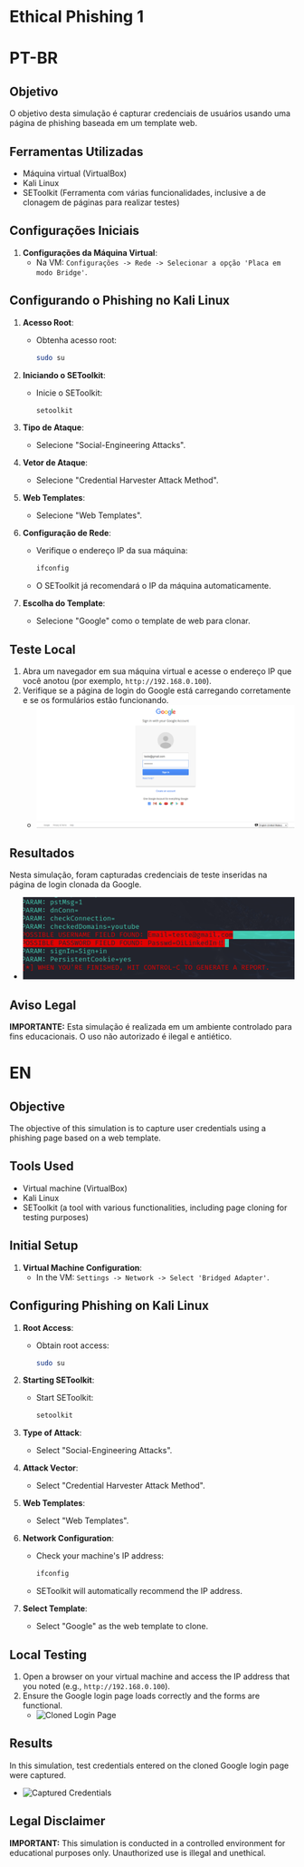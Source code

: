 # Ethical Phishing 1

# PT-BR

## Objetivo
O objetivo desta simulação é capturar credenciais de usuários usando uma página de phishing baseada em um template web.

## Ferramentas Utilizadas
- Máquina virtual (VirtualBox)
- Kali Linux
- SEToolkit (Ferramenta com várias funcionalidades, inclusive a de clonagem de páginas para realizar testes)

## Configurações Iniciais
1. **Configurações da Máquina Virtual**:
   - Na VM: `Configurações -> Rede -> Selecionar a opção 'Placa em modo Bridge'`.

## Configurando o Phishing no Kali Linux
1. **Acesso Root**:
   - Obtenha acesso root:
     ```sh
     sudo su
     ```

2. **Iniciando o SEToolkit**:
   - Inicie o SEToolkit:
     ```sh
     setoolkit
     ```

3. **Tipo de Ataque**:
   - Selecione "Social-Engineering Attacks".

4. **Vetor de Ataque**:
   - Selecione "Credential Harvester Attack Method".

5. **Web Templates**:
   - Selecione "Web Templates".

6. **Configuração de Rede**:
   - Verifique o endereço IP da sua máquina:
     ```sh
     ifconfig
     ```
   - O SEToolkit já recomendará o IP da máquina automaticamente.

7. **Escolha do Template**:
   - Selecione "Google" como o template de web para clonar.

## Teste Local
1. Abra um navegador em sua máquina virtual e acesse o endereço IP que você anotou (por exemplo, `http://192.168.0.100`).
2. Verifique se a página de login do Google está carregando corretamente e se os formulários estão funcionando.
   - ![Página de Login Clonada](login.png)

## Resultados
Nesta simulação, foram capturadas credenciais de teste inseridas na página de login clonada da Google.
- ![Captura de Credenciais](retorno1ph.png)

## Aviso Legal
**IMPORTANTE:** Esta simulação é realizada em um ambiente controlado para fins educacionais. O uso não autorizado é ilegal e antiético.

# EN

## Objective
The objective of this simulation is to capture user credentials using a phishing page based on a web template.

## Tools Used
- Virtual machine (VirtualBox)
- Kali Linux
- SEToolkit (a tool with various functionalities, including page cloning for testing purposes)

## Initial Setup
1. **Virtual Machine Configuration**:
   - In the VM: `Settings -> Network -> Select 'Bridged Adapter'`.

## Configuring Phishing on Kali Linux
1. **Root Access**:
   - Obtain root access:
     ```sh
     sudo su
     ```

2. **Starting SEToolkit**:
   - Start SEToolkit:
     ```sh
     setoolkit
     ```

3. **Type of Attack**:
   - Select "Social-Engineering Attacks".

4. **Attack Vector**:
   - Select "Credential Harvester Attack Method".

5. **Web Templates**:
   - Select "Web Templates".

6. **Network Configuration**:
   - Check your machine's IP address:
     ```sh
     ifconfig
     ```
   - SEToolkit will automatically recommend the IP address.

7. **Select Template**:
   - Select "Google" as the web template to clone.

## Local Testing
1. Open a browser on your virtual machine and access the IP address that you noted (e.g., `http://192.168.0.100`).
2. Ensure the Google login page loads correctly and the forms are functional.
   - ![Cloned Login Page](images/login.png)

## Results
In this simulation, test credentials entered on the cloned Google login page were captured.
- ![Captured Credentials](images/retorno1ph)

## Legal Disclaimer
**IMPORTANT:** This simulation is conducted in a controlled environment for educational purposes only. Unauthorized use is illegal and unethical.

